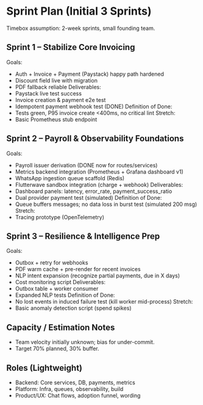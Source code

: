 # Sprint Plan (Initial 3 Sprints)
Timebox assumption: 2-week sprints, small founding team.

## Sprint 1 – Stabilize Core Invoicing
Goals:
- Auth + Invoice + Payment (Paystack) happy path hardened
- Discount field live with migration
- PDF fallback reliable
Deliverables:
- Paystack live test success
- Invoice creation & payment e2e test
- Idempotent payment webhook test (DONE)
Definition of Done:
- Tests green, P95 invoice create <400ms, no critical lint
Stretch:
- Basic Prometheus stub endpoint

## Sprint 2 – Payroll & Observability Foundations
Goals:
- Payroll issuer derivation (DONE now for routes/services)
- Metrics backend integration (Prometheus + Grafana dashboard v1)
- WhatsApp ingestion queue scaffold (Redis)
- Flutterwave sandbox integration (charge + webhook)
Deliverables:
- Dashboard panels: latency, error_rate, payment_success_ratio
- Dual provider payment test (simulated)
Definition of Done:
- Queue buffers messages; no data loss in burst test (simulated 200 msg)
Stretch:
- Tracing prototype (OpenTelemetry)

## Sprint 3 – Resilience & Intelligence Prep
Goals:
- Outbox + retry for webhooks
- PDF warm cache + pre-render for recent invoices
- NLP intent expansion (recognize partial payments, due in X days)
- Cost monitoring script
Deliverables:
- Outbox table + worker consumer
- Expanded NLP tests
Definition of Done:
- No lost events in induced failure test (kill worker mid-process)
Stretch:
- Basic anomaly detection script (spend spikes)

## Capacity / Estimation Notes
- Team velocity initially unknown; bias for under-commit.
- Target 70% planned, 30% buffer.

## Roles (Lightweight)
- Backend: Core services, DB, payments, metrics
- Platform: Infra, queues, observability, build
- Product/UX: Chat flows, adoption funnel, wording

